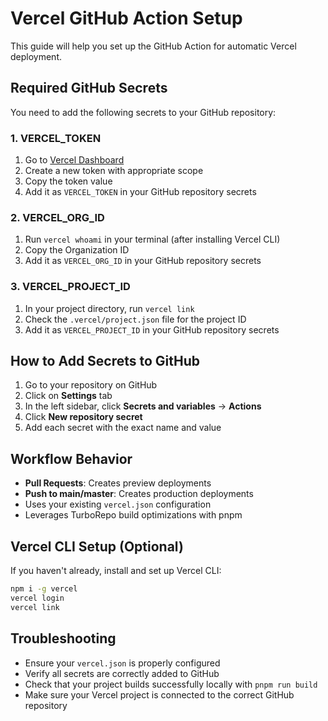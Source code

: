 # Vercel GitHub Action Setup

This guide will help you set up the GitHub Action for automatic Vercel deployment.

## Required GitHub Secrets

You need to add the following secrets to your GitHub repository:

### 1. VERCEL_TOKEN
1. Go to [Vercel Dashboard](https://vercel.com/account/tokens)
2. Create a new token with appropriate scope
3. Copy the token value
4. Add it as `VERCEL_TOKEN` in your GitHub repository secrets

### 2. VERCEL_ORG_ID
1. Run `vercel whoami` in your terminal (after installing Vercel CLI)
2. Copy the Organization ID
3. Add it as `VERCEL_ORG_ID` in your GitHub repository secrets

### 3. VERCEL_PROJECT_ID
1. In your project directory, run `vercel link`
2. Check the `.vercel/project.json` file for the project ID
3. Add it as `VERCEL_PROJECT_ID` in your GitHub repository secrets

## How to Add Secrets to GitHub

1. Go to your repository on GitHub
2. Click on **Settings** tab
3. In the left sidebar, click **Secrets and variables** → **Actions**
4. Click **New repository secret**
5. Add each secret with the exact name and value

## Workflow Behavior

- **Pull Requests**: Creates preview deployments
- **Push to main/master**: Creates production deployments
- Uses your existing `vercel.json` configuration
- Leverages TurboRepo build optimizations with pnpm

## Vercel CLI Setup (Optional)

If you haven't already, install and set up Vercel CLI:

```bash
npm i -g vercel
vercel login
vercel link
```

## Troubleshooting

- Ensure your `vercel.json` is properly configured
- Verify all secrets are correctly added to GitHub
- Check that your project builds successfully locally with `pnpm run build`
- Make sure your Vercel project is connected to the correct GitHub repository